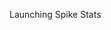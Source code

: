 Launching Spike Stats

<html>
<head>
    <meta charset="utf-8">
    <title>Spike Stats Login</title>
</head>
<body>
    <script type="text/javascript">
        var openApp = function() {
            var url = window.location;
            window.location.replace('spikestats://' + url);
        };
        var triggerAppOpen = function() {
          openApp();
        };
        triggerAppOpen();
    </script>
</body>
</html>
